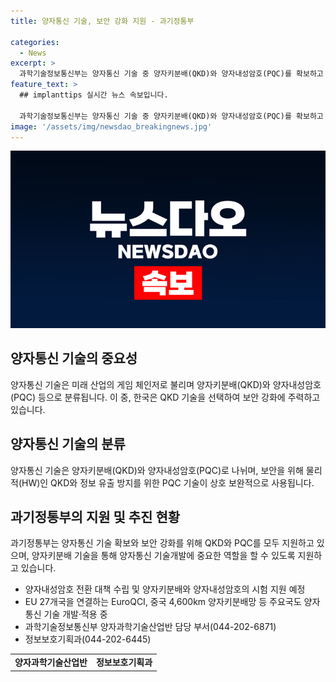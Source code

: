 ```yaml
---
title: 양자통신 기술, 보안 강화 지원 - 과기정통부

categories:
  - News
excerpt: >
  과학기술정보통신부는 양자통신 기술 중 양자키분배(QKD)와 양자내성암호(PQC)를 확보하고 보안을 강화하고 있습니다. 양자통신 기술은 물리적 보안을 제공하는 QKD와 정보 누출 방지를 위한 PQC를 모두 필요로 하며, 양자키분배 기술은 양자기기를 연결하는 중간 기술로 중요합니다. 또한, 국내에서는 양자내성암호 전환 대책 수립과 양자테스트베드를 통한 기술 시험을 진행할 예정이며, 세계적으로도 다양한 국가들이 양자통신 기술을 개발하고 적용 중입니다.
feature_text: >
  ## implanttips 실시간 뉴스 속보입니다.

  과학기술정보통신부는 양자통신 기술 중 양자키분배(QKD)와 양자내성암호(PQC)를 확보하고 보안을 강화하고 있습니다. 양자통신 기술은 물리적 보안을 제공하는 QKD와 정보 누출 방지를 위한 PQC를 모두 필요로 하며, 양자키분배 기술은 양자기기를 연결하는 중간 기술로 중요합니다. 또한, 국내에서는 양자내성암호 전환 대책 수립과 양자테스트베드를 통한 기술 시험을 진행할 예정이며, 세계적으로도 다양한 국가들이 양자통신 기술을 개발하고 적용 중입니다.
image: '/assets/img/newsdao_breakingnews.jpg'
---
```


<p><img src="/assets/img/newsdao_breakingnews.jpg" alt="implanttips 속보" /></p>

<h2 data-ke-size="size26">양자통신 기술의 중요성</h2>

<p data-ke-size="size16">양자통신 기술은 미래 산업의 게임 체인저로 불리며 양자키분배(QKD)와 양자내성암호(PQC) 등으로 분류됩니다. 이 중, 한국은 QKD 기술을 선택하여 보안 강화에 주력하고 있습니다.</p>

<h2 data-ke-size="size26">양자통신 기술의 분류</h2>

<p data-ke-size="size16">양자통신 기술은 양자키분배(QKD)와 양자내성암호(PQC)로 나뉘며, 보안을 위해 물리적(HW)인 QKD와 정보 유출 방지를 위한 PQC 기술이 상호 보완적으로 사용됩니다.</p>

<h2 data-ke-size="size26">과기정통부의 지원 및 추진 현황</h2>

<p data-ke-size="size16">과기정통부는 양자통신 기술 확보와 보안 강화를 위해 QKD와 PQC를 모두 지원하고 있으며, 양자키분배 기술을 통해 양자통신 기술개발에 중요한 역할을 할 수 있도록 지원하고 있습니다.</p>

<ul>
<li>양자내성암호 전환 대책 수립 및 양자키분배와 양자내성암호의 시험 지원 예정</li>
<li>EU 27개국을 연결하는 EuroQCI, 중국 4,600km 양자키분배망 등 주요국도 양자통신 기술 개발·적용 중</li>
<li>과학기술정보통신부 양자과학기술산업반 담당 부서(044-202-6871)</li>
<li>정보보호기획과(044-202-6445)</li>
</ul>

<table>
<tbody>
<tr>
<td style="text-align: center; height: 17px;"><b>양자과학기술산업반</b></td>
<td style="text-align: center; height: 17px;"><b>정보보호기획과</b></td>
</tr>
</tbody>
</table>

<p data-ke-size="size16"></p>

